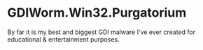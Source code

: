 # GDIWorm.Win32.Purgatorium
By far it is my best and biggest GDI malware I've ever created for educational &amp; entertainment purposes.
